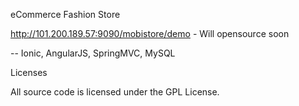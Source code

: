 eCommerce Fashion Store

http://101.200.189.57:9090/mobistore/demo - Will opensource soon

-- Ionic, AngularJS, SpringMVC, MySQL

Licenses

All source code is licensed under the GPL License.
